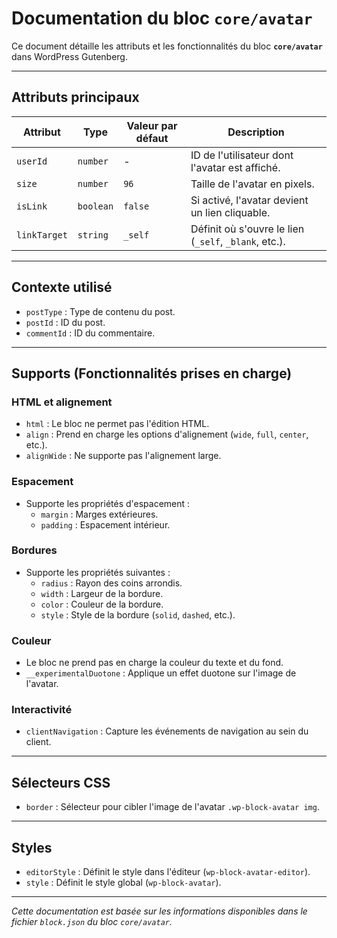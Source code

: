 # Documentation du bloc `core/avatar`

Ce document détaille les attributs et les fonctionnalités du bloc **`core/avatar`** dans WordPress Gutenberg.

---

## Attributs principaux

| **Attribut**        | **Type**   | **Valeur par défaut** | **Description**                                                               |
|----------------------|------------|------------------------|-------------------------------------------------------------------------------|
| `userId`            | `number`   | -                      | ID de l'utilisateur dont l'avatar est affiché.                                |
| `size`              | `number`   | `96`                   | Taille de l'avatar en pixels.                                                 |
| `isLink`            | `boolean`  | `false`                | Si activé, l'avatar devient un lien cliquable.                               |
| `linkTarget`        | `string`   | `_self`                | Définit où s'ouvre le lien (`_self`, `_blank`, etc.).                         |

---

## Contexte utilisé

- `postType` : Type de contenu du post.
- `postId` : ID du post.
- `commentId` : ID du commentaire.

---

## Supports (Fonctionnalités prises en charge)

### **HTML et alignement**
- `html` : Le bloc ne permet pas l'édition HTML.
- `align` : Prend en charge les options d'alignement (`wide`, `full`, `center`, etc.).
- `alignWide` : Ne supporte pas l'alignement large.

### **Espacement**
- Supporte les propriétés d'espacement :
  - `margin` : Marges extérieures.
  - `padding` : Espacement intérieur.

### **Bordures**
- Supporte les propriétés suivantes :
  - `radius` : Rayon des coins arrondis.
  - `width` : Largeur de la bordure.
  - `color` : Couleur de la bordure.
  - `style` : Style de la bordure (`solid`, `dashed`, etc.).

### **Couleur**
- Le bloc ne prend pas en charge la couleur du texte et du fond.
- `__experimentalDuotone` : Applique un effet duotone sur l'image de l'avatar.

### **Interactivité**
- `clientNavigation` : Capture les événements de navigation au sein du client.

---

## Sélecteurs CSS

- `border` : Sélecteur pour cibler l'image de l'avatar `.wp-block-avatar img`.

---

## Styles

- `editorStyle` : Définit le style dans l'éditeur (`wp-block-avatar-editor`).
- `style` : Définit le style global (`wp-block-avatar`).

---

*Cette documentation est basée sur les informations disponibles dans le fichier `block.json` du bloc `core/avatar`.* 
